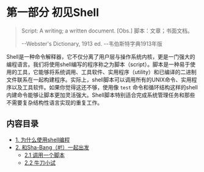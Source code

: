 # 第一部分 初见Shell

> Script: A writing; a written document. [Obs.]
> 脚本：文章；书面文档。
> 
> --Webster's Dictionary, 1913 ed.
> --韦伯斯特字典1913年版

Shell是一种命令解释器，它不仅分离了用户层与操作系统内核，更是一门强大的编程语言。我们将使用shell编写的程序称之为脚本（script）。脚本是一种易于使用的工具，它能够将系统调用、工具软件、实用程序（utility）和已编译的二进制文件联系在一起构建程序。实际上，shell脚本可以调用所有的UNIX命令、实用程序以及工具软件。如果你觉得这还不够，使用像 `test` 命令和循环结构这样的shell内建命令能够让脚本更加灵活强大。Shell脚本特别适合完成系统管理任务和那些不需要复杂结构性语言实现的重复工作。

## 内容目录

- [1. 为什么使用shell编程](01_shell_programming.md)
- [2. 和Sha-Bang（#!）一起出发](02_starting_off_with_a_sha_bang.md)
	- [2.1 调用一个脚本](02_1_invoking_the_script.md)
	- [2.2 牛刀小试](02_2_preliminary_exercises.md)

